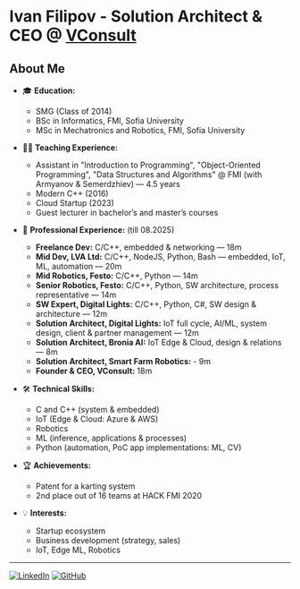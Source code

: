 # Ivan Filipov - Solution Architect & CEO @ [VConsult](https://vconsult.online/)

## About Me

- 🎓 **Education:**  
  - SMG (Class of 2014)  
  - BSc in Informatics, FMI, Sofia University  
  - MSc in Mechatronics and Robotics, FMI, Sofia University

- 👨‍🏫 **Teaching Experience:**  
  - Assistant in "Introduction to Programming", "Object-Oriented Programming", "Data Structures and Algorithms" @ FMI (with Armyanov & Semerdzhiev) — 4.5 years  
  - Modern C++ (2016)  
  - Cloud Startup (2023)  
  - Guest lecturer in bachelor’s and master’s courses

- 💼 **Professional Experience:**  (till 08.2025)
  - **Freelance Dev:** C/C++, embedded & networking — 18m  
  - **Mid Dev, LVA Ltd:** C/C++, NodeJS, Python, Bash — embedded, IoT, ML, automation — 20m  
  - **Mid Robotics, Festo:** C/C++, Python — 14m  
  - **Senior Robotics, Festo:** C/C++, Python, SW architecture, process representative — 14m  
  - **SW Expert, Digital Lights:** C/C++, Python, C#, SW design & architecture — 12m  
  - **Solution Architect, Digital Lights:** IoT full cycle, AI/ML, system design, client & partner management — 12m  
  - **Solution Architect, Bronia AI:** IoT Edge & Cloud, design & relations — 8m
  - **Solution Architect, Smart Farm Robotics:** - 9m
  - **Founder & CEO, VConsult:** 18m

- 🛠️ **Technical Skills:**  
  - C and C++ (system & embedded)
  - IoT (Edge & Cloud: Azure & AWS)
  - Robotics
  - ML (inference, applications & processes)
  - Python (automation, PoC app implementations: ML, CV)

- 🏆 **Achievements:**  
  - Patent for a karting system  
  - 2nd place out of 16 teams at HACK FMI 2020

- 💡 **Interests:**  
  - Startup ecosystem  
  - Business development (strategy, sales)  
  - IoT, Edge ML, Robotics

---

[![LinkedIn](https://img.shields.io/badge/LinkedIn-blue?logo=linkedin)](https://www.linkedin.com/in/ivan-filipov-v11/)
[![GitHub](https://img.shields.io/badge/GitHub-black?logo=github)](https://github.com/IvanFilipov)
